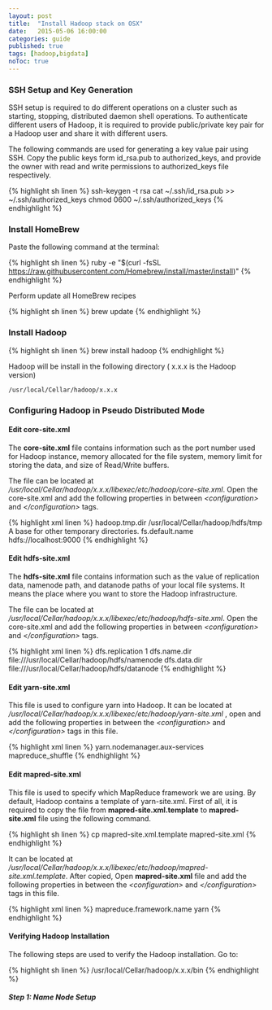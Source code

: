 ```yaml
---
layout: post
title:  "Install Hadoop stack on OSX"
date:   2015-05-06 16:00:00
categories: guide
published: true
tags: [hadoop,bigdata]
noToc: true
---
```


### SSH Setup and Key Generation
SSH setup is required to do different operations on a cluster such as starting, stopping, distributed daemon shell operations. To authenticate different users of Hadoop, it is required to provide public/private key pair for a Hadoop user and share it with different users.

The following commands are used for generating a key value pair using SSH. Copy the public keys form id_rsa.pub to authorized_keys, and provide the owner with read and write permissions to authorized_keys file respectively.

{% highlight sh linen %}
ssh-keygen -t rsa 
cat ~/.ssh/id_rsa.pub >> ~/.ssh/authorized_keys 
chmod 0600 ~/.ssh/authorized_keys 
{% endhighlight %}

### Install HomeBrew
Paste the following command at the terminal:

{% highlight sh linen %}
	ruby -e "$(curl -fsSL https://raw.githubusercontent.com/Homebrew/install/master/install)"
{% endhighlight %}

Perform update all HomeBrew recipes

{% highlight sh linen %}
brew update
{% endhighlight %}

### Install Hadoop
	
{% highlight sh linen %}
brew install hadoop
{% endhighlight %}

Hadoop will be install in the following directory ( x.x.x is the Hadoop version)

	/usr/local/Cellar/hadoop/x.x.x

### Configuring Hadoop in Pseudo Distributed Mode
#### Edit core-site.xml
The **core-site.xml** file contains information such as the port number used for Hadoop instance, memory allocated for the file system, memory limit for storing the data, and size of Read/Write buffers.

The file can be located at */usr/local/Cellar/hadoop/x.x.x/libexec/etc/hadoop/core-site.xml*. Open the core-site.xml and add the following properties in between  *\<configuration\>* and  *\</configuration\>* tags.

{% highlight xml linen %}
<configuration>
    <property>
        <name>hadoop.tmp.dir</name>
        <value>/usr/local/Cellar/hadoop/hdfs/tmp</value>
        <description>A base for other temporary directories.</description>
    </property>
    <property>
        <name>fs.default.name</name>
        <value>hdfs://localhost:9000</value>
    </property>
</configuration> 
{% endhighlight %}

#### Edit hdfs-site.xml
The **hdfs-site.xml** file contains information such as the value of replication data, namenode path, and datanode paths of your local file systems. It means the place where you want to store the Hadoop infrastructure.

The file can be located at */usr/local/Cellar/hadoop/x.x.x/libexec/etc/hadoop/hdfs-site.xml*. Open the core-site.xml and add the following properties in between  *\<configuration\>* and  *\</configuration\>* tags.

{% highlight xml linen %}
<configuration>
    <property>
        <name>dfs.replication</name>
        <value>1</value>
    </property>
    <property>
        <name>dfs.name.dir</name>
        <value>file:///usr/local/Cellar/hadoop/hdfs/namenode </value>
    </property>
    <property>
        <name>dfs.data.dir</name>
        <value>file:///usr/local/Cellar/hadoop/hdfs/datanode </value>
    </property>
</configuration>
{% endhighlight %}

#### Edit yarn-site.xml
This file is used to configure yarn into Hadoop. It can be located at */usr/local/Cellar/hadoop/x.x.x/libexec/etc/hadoop/yarn-site.xml* , open  and add the following properties in between the *\<configuration\>* and  *\</configuration\>* tags in this file.

{% highlight xml linen %}
<configuration>
    <property>
        <name>yarn.nodemanager.aux-services</name>
        <value>mapreduce_shuffle</value>
    </property>
</configuration>
{% endhighlight %}

#### Edit mapred-site.xml
This file is used to specify which MapReduce framework we are using. By default, Hadoop contains a template of yarn-site.xml. First of all, it is required to copy the file from **mapred-site.xml.template** to **mapred-site.xml** file using the following command.

{% highlight sh linen %}
cp mapred-site.xml.template mapred-site.xml 
{% endhighlight %}

It can be located at */usr/local/Cellar/hadoop/x.x.x/libexec/etc/hadoop/mapred-site.xml.template*. After copied, Open **mapred-site.xml** file and add the following properties in between the  *\<configuration\>* and  *\</configuration\>* tags in this file.

{% highlight xml linen %}
<configuration>
    <property>
        <name>mapreduce.framework.name</name>
        <value>yarn</value>
    </property>
</configuration>
{% endhighlight %}

#### Verifying Hadoop Installation
The following steps are used to verify the Hadoop installation.
Go to:

{% highlight sh linen %}
/usr/local/Cellar/hadoop/x.x.x/bin
{% endhighlight %}

##### Step 1: Name Node Setup
